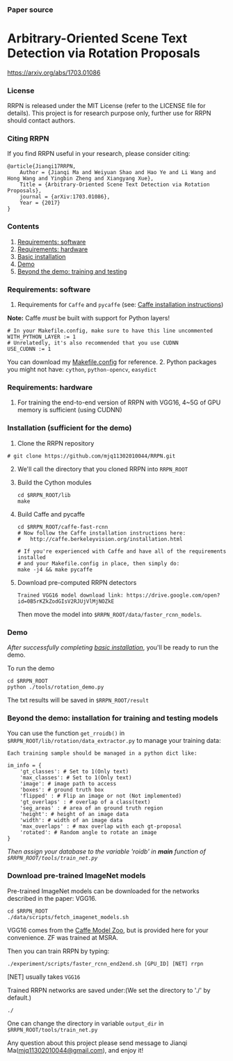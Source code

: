 ### Paper source

# Arbitrary-Oriented Scene Text Detection via Rotation Proposals

https://arxiv.org/abs/1703.01086

### License

RRPN is released under the MIT License (refer to the LICENSE file for details). This project is for research purpose only, further use for RRPN should contact authors.

### Citing RRPN
If you find RRPN useful in your research, please consider citing:

    @article{Jianqi17RRPN,
        Author = {Jianqi Ma and Weiyuan Shao and Hao Ye and Li Wang and Hong Wang and Yingbin Zheng and Xiangyang Xue},
        Title = {Arbitrary-Oriented Scene Text Detection via Rotation Proposals},
        journal = {arXiv:1703.01086},
        Year = {2017}
    }

### Contents
1. [Requirements: software](#requirements-software)
2. [Requirements: hardware](#requirements-hardware)
3. [Basic installation](#installation-sufficient-for-the-demo)
4. [Demo](#demo)
5. [Beyond the demo: training and testing](#beyond-the-demo-installation-for-training-and-testing-models)

### Requirements: software

1. Requirements for `Caffe` and `pycaffe` (see: [Caffe installation instructions](http://caffe.berkeleyvision.org/installation.html))

  **Note:** Caffe *must* be built with support for Python layers!

  ```make
  # In your Makefile.config, make sure to have this line uncommented
  WITH_PYTHON_LAYER := 1
  # Unrelatedly, it's also recommended that you use CUDNN
  USE_CUDNN := 1
  ```
  You can download my [Makefile.config](http://www.cs.berkeley.edu/~rbg/fast-rcnn-data/Makefile.config) for reference.
2. Python packages you might not have: `cython`, `python-opencv`, `easydict`

### Requirements: hardware

1. For training the end-to-end version of RRPN with VGG16, 4~5G of GPU memory is sufficient (using CUDNN)

### Installation (sufficient for the demo)
1. Clone the RRPN repository
  ```Shell
  # git clone https://github.com/mjq11302010044/RRPN.git
  ```

2. We'll call the directory that you cloned RRPN into `RRPN_ROOT`

  
3. Build the Cython modules
    ```Shell
    cd $RRPN_ROOT/lib
    make
    ```

4. Build Caffe and pycaffe
    ```Shell
    cd $RRPN_ROOT/caffe-fast-rcnn
    # Now follow the Caffe installation instructions here:
    #   http://caffe.berkeleyvision.org/installation.html

    # If you're experienced with Caffe and have all of the requirements installed
    # and your Makefile.config in place, then simply do:
    make -j4 && make pycaffe
    ```

5. Download pre-computed RRPN detectors
    ```Shell
    Trained VGG16 model download link: https://drive.google.com/open?id=0B5rKZkZodGIsV2RJUjVlMjNOZkE
    
    ```

   Then move the model into `$RRPN_ROOT/data/faster_rcnn_models`.

### Demo

*After successfully completing [basic installation](#installation-sufficient-for-the-demo)*, you'll be ready to run the demo.

To run the demo
```Shell
cd $RRPN_ROOT
python ./tools/rotation_demo.py
```
The txt results will be saved in `$RRPN_ROOT/result`

### Beyond the demo: installation for training and testing models

You can use the function `get_rroidb()` in `$RRPN_ROOT/lib/rotation/data_extractor.py` to manage your training data:

	Each training sample should be managed in a python dict like:

	im_info = {
		'gt_classes': # Set to 1(Only text)
		'max_classes': # Set to 1(Only text)
		'image': # image path to access
		'boxes': # ground truth box
		'flipped' : # Flip an image or not (Not implemented)
		'gt_overlaps' : # overlap of a class(text)
		'seg_areas' : # area of an ground truth region
		'height': # height of an image data
		'width': # width of an image data
		'max_overlaps' : # max overlap with each gt-proposal
		'rotated': # Random angle to rotate an image
	}
*Then assign your database to the variable 'roidb' in __main__ function of `$RRPN_ROOT/tools/train_net.py`* 

### Download pre-trained ImageNet models

Pre-trained ImageNet models can be downloaded for the networks described in the paper: VGG16.

```Shell
cd $RRPN_ROOT
./data/scripts/fetch_imagenet_models.sh
```
VGG16 comes from the [Caffe Model Zoo](https://github.com/BVLC/caffe/wiki/Model-Zoo), but is provided here for your convenience.
ZF was trained at MSRA.

Then you can train RRPN by typing:
```
./experiment/scripts/faster_rcnn_end2end.sh [GPU_ID] [NET] rrpn
```
[NET] usually takes `VGG16`

Trained RRPN networks are saved under:(We set the directory to './' by default.)

```
./
```
One can change the directory in variable `output_dir` in `$RRPN_ROOT/tools/train_net.py`

Any question about this project please send message to Jianqi Ma(mjq11302010044@gmail.com), and enjoy it!
